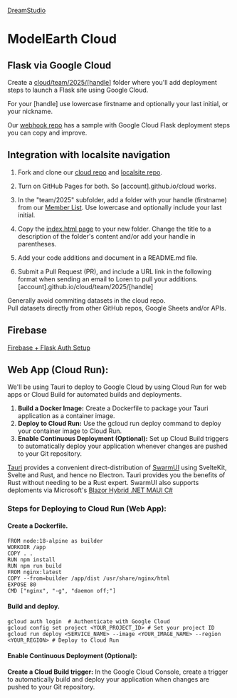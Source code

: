 [DreamStudio](https://dreamstudio.com)
# ModelEarth Cloud

## Flask via Google Cloud

Create a [cloud/team/2025/[handle]](https://github.com/modelearth/cloud/) folder where you'll add deployment steps to launch a Flask site using Google Cloud. 

For your [handle] use lowercase firstname and optionally your last initial, or your nickname.

Our [webhook repo](https://github.com/modelearth/webhook/) has a sample with Google Cloud Flask deployment steps you can copy and improve.


## Integration with localsite navigation

1. Fork and clone our [cloud repo](https://github.com/modelearth/cloud) and [localsite repo](https://github.com/modelearth/localsite). 

2. Turn on GitHub Pages for both. So [account].github.io/cloud works.

3. In the "team/2025" subfolder, add a folder with your handle (firstname) from our [Member List](https://model.earth/community/members).
Use lowercase and optionally include your last initial.

4. Copy the [index.html page](https://github.com/ModelEarth/cloud/blob/main/index.html) to your new folder. Change the title to a description of the folder's content and/or add your handle in parentheses.

5. Add your code additions and document in a README.md file.

6. Submit a Pull Request (PR), and include a URL link in the following format when sending an email to Loren to pull your additions.
[account].github.io/cloud/team/2025/[handle]


Generally avoid commiting datasets in the cloud repo.  
Pull datasets directly from other GitHub repos, Google Sheets and/or APIs.

<!--
Let's document trying [Cursor AI with Claude](https://cursor.com).

CoLabs + [Anvil](https://anvil.works/learn/tutorials/data-science#connecting-notebooks) + [Plotly](https://plotly.com/python) and [Seaborn](https://seaborn.pydata.org/examples/index.html) + [Cursor](https://www.cursor.com/) 

[Cloudflare Workers](https://developers.cloudflare.com/workers/) to create an app.
-->

## Firebase

[Firebase + Flask Auth Setup](team/2025/revanth)

## Web App (Cloud Run):

We'll be using Tauri to deploy to Google Cloud by using Cloud Run for web apps or Cloud Build for automated builds and deployments. 

1. **Build a Docker Image:** Create a Dockerfile to package your Tauri application as a container image.
2. **Deploy to Cloud Run:** Use the gcloud run deploy command to deploy your container image to Cloud Run. 
3. **Enable Continuous Deployment (Optional):** Set up Cloud Build triggers to automatically deploy your application whenever changes are pushed to your Git repository. 

[Tauri](https://tauri.app/) provides a convenient direct-distribution of [SwarmUI](https://dreamstudio.com/swarm) using SvelteKit, Svelte and Rust, and hence no Electron.  Tauri provides you the benefits of Rust without needing to be a Rust expert. SwarmUI also supports deploments via Microsoft's [Blazor Hybrid .NET MAUI C#](https://learn.microsoft.com/en-us/training/modules/build-blazor-hybrid/)


### Steps for Deploying to Cloud Run (Web App):

#### Create a Dockerfile.

	FROM node:18-alpine as builder
    WORKDIR /app
    COPY . .
    RUN npm install
    RUN npm run build
    FROM nginx:latest
    COPY --from=builder /app/dist /usr/share/nginx/html
    EXPOSE 80
    CMD ["nginx", "-g", "daemon off;"]

#### Build and deploy.

    gcloud auth login  # Authenticate with Google Cloud
    gcloud config set project <YOUR_PROJECT_ID> # Set your project ID
    gcloud run deploy <SERVICE_NAME> --image <YOUR_IMAGE_NAME> --region <YOUR_REGION> # Deploy to Cloud Run

#### Enable Continuous Deployment (Optional):

**Create a Cloud Build trigger:** In the Google Cloud Console, create a trigger to automatically build and deploy your application when changes are pushed to your Git repository.

